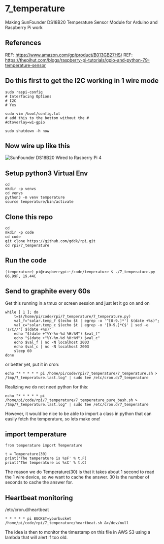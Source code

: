 # 7_temperature

Making SunFounder DS18B20 Temperature Sensor Module for Arduino and Raspberry Pi work

## References

REF: https://www.amazon.com/gp/product/B013GB27HS/
REF: https://thepihut.com/blogs/raspberry-pi-tutorials/gpio-and-python-79-temperature-sensor

## Do this first to get the I2C working in 1 wire mode

```
sudo raspi-config
# Interfacing Options
# I2C
# Yes

sudo vim /boot/config.txt 
# add this to the bottom without the #
#dtoverlay=w1-gpio

sudo shutdown -h now
```

## Now wire up like this

![SunFounder DS18B20 Wired to Rasberry Pi 4](7_temperature.png "SunFounder DS18B20 Wired to Rasberry Pi 4")

## Setup python3 Virtual Env

```
cd
mkdir -p venvs
cd venvs
python3 -m venv temperature
source temperature/bin/activate
```

## Clone this repo

```
cd
mkdir -p code
cd code
git clone https://github.com/gddk/rpi.git
cd rpi/7_temperature
```

## Run the code
```
(temperature) pi@raspberrypi:~/code/temperature $ ./7_temperature.py
66.99F, 19.44C
```


## Send to graphite every 60s
Get this running in a tmux or screen session and just let it go on and on
```
while [ 1 ]; do
    t=$(/home/pi/code/rpi/7_temperature/7_temperature.py)
    val_f="solar.temp_f $(echo $t | egrep -o '^[0-9.]*') $(date +%s)";
    val_c="solar.temp_c $(echo $t | egrep -o '[0-9.]*C$' | sed -e 's/C//') $(date +%s)"
    echo "$(date +"%Y-%m-%d %H:%M") $val_f"
    echo "$(date +"%Y-%m-%d %H:%M") $val_c"
    echo $val_f | nc -N localhost 2003
    echo $val_c | nc -N localhost 2003
    sleep 60
done
```

or better yet, put it in cron:
```
echo "* * * * * pi /home/pi/code/rpi/7_temperature/7_temperature.sh > /tmp/7_temperature.last.log" | sudo tee /etc/cron.d/7_temperature
```

Realizing we do not need python for this:

```
echo "* * * * * pi /home/pi/code/rpi/7_temperature/7_temperature_pure_bash.sh > /tmp/7_temperature.last.log" | sudo tee /etc/cron.d/7_temperature
```

However, it would be nice to be able to import a class in python that can easily fetch the temperature, so lets make one!

## import temperature

```
from temperature import Temperature

t = Temperature(30)
print('The temperature is %sF' % t.F)
print('The temperature is %sC' % t.C)
```

The reason we do Temperature(30) is that it takes about 1 second to read the 1 wire device, so we want to cache the answer.
30 is the number of seconds to cache the answer for.


## Heartbeat monitoring

/etc/cron.d/heartbeat
```
* * * * * pi BUCKET=yourbucket /home/pi/code/rpi/7_temperature/heartbeat.sh &>/dev/null
```

The idea is then to monitor the timestamp on this file in AWS S3 using a lambda that will alert if too old.


